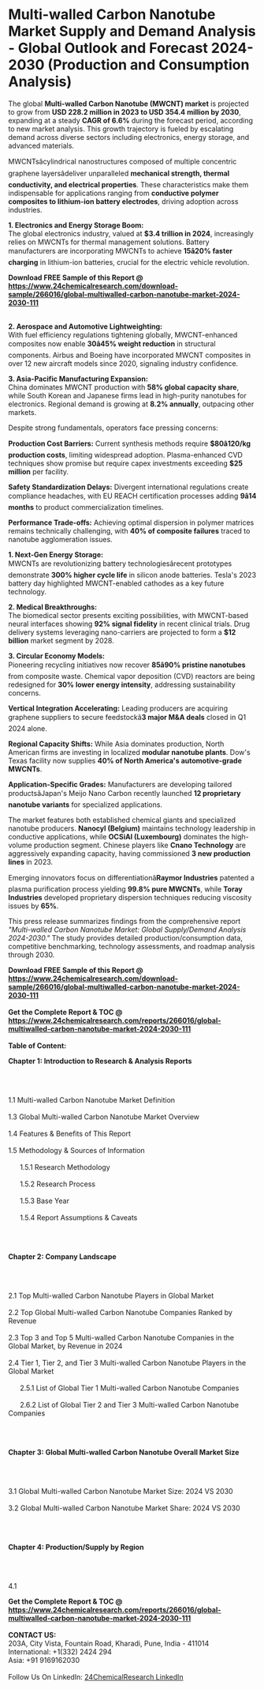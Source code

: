<h1>Multi-walled Carbon Nanotube Market Supply and Demand Analysis - Global Outlook and Forecast 2024-2030 (Production and Consumption Analysis)</h1><p>The global <strong>Multi-walled Carbon Nanotube (MWCNT) market</strong> is projected to grow from <strong>USD 228.2 million in 2023 to USD 354.4 million by 2030</strong>, expanding at a steady <strong>CAGR of 6.6%</strong> during the forecast period, according to new market analysis. This growth trajectory is fueled by escalating demand across diverse sectors including electronics, energy storage, and advanced materials.</p><p>MWCNTsâcylindrical nanostructures composed of multiple concentric graphene layersâdeliver unparalleled <strong>mechanical strength, thermal conductivity, and electrical properties</strong>. These characteristics make them indispensable for applications ranging from <strong>conductive polymer composites to lithium-ion battery electrodes</strong>, driving adoption across industries.</p><p><strong>1. Electronics and Energy Storage Boom:</strong><br>
The global electronics industry, valued at <strong>$3.4 trillion in 2024</strong>, increasingly relies on MWCNTs for thermal management solutions. Battery manufacturers are incorporating MWCNTs to achieve <strong>15â20% faster charging</strong> in lithium-ion batteries, crucial for the electric vehicle revolution. </p><div><b>Download FREE Sample of this Report @ 
            <a href="https://www.24chemicalresearch.com/download-sample/266016/global-multiwalled-carbon-nanotube-market-2024-2030-111">
            https://www.24chemicalresearch.com/download-sample/266016/global-multiwalled-carbon-nanotube-market-2024-2030-111</a></b></div><br><p><strong>2. Aerospace and Automotive Lightweighting:</strong><br>
With fuel efficiency regulations tightening globally, MWCNT-enhanced composites now enable <strong>30â45% weight reduction</strong> in structural components. Airbus and Boeing have incorporated MWCNT composites in over 12 new aircraft models since 2020, signaling industry confidence.</p><p><strong>3. Asia-Pacific Manufacturing Expansion:</strong><br>
China dominates MWCNT production with <strong>58% global capacity share</strong>, while South Korean and Japanese firms lead in high-purity nanotubes for electronics. Regional demand is growing at <strong>8.2% annually</strong>, outpacing other markets.</p><p>Despite strong fundamentals, operators face pressing concerns:</p><p><strong>Production Cost Barriers:</strong> Current synthesis methods require <strong>$80â120/kg production costs</strong>, limiting widespread adoption. Plasma-enhanced CVD techniques show promise but require capex investments exceeding <strong>$25 million</strong> per facility.</p><p><strong>Safety Standardization Delays:</strong> Divergent international regulations create compliance headaches, with EU REACH certification processes adding <strong>9â14 months</strong> to product commercialization timelines.</p><p><strong>Performance Trade-offs:</strong> Achieving optimal dispersion in polymer matrices remains technically challenging, with <strong>40% of composite failures</strong> traced to nanotube agglomeration issues.</p><p><strong>1. Next-Gen Energy Storage:</strong><br>
MWCNTs are revolutionizing battery technologiesârecent prototypes demonstrate <strong>300% higher cycle life</strong> in silicon anode batteries. Tesla's 2023 battery day highlighted MWCNT-enabled cathodes as a key future technology.</p><p><strong>2. Medical Breakthroughs:</strong><br>
The biomedical sector presents exciting possibilities, with MWCNT-based neural interfaces showing <strong>92% signal fidelity</strong> in recent clinical trials. Drug delivery systems leveraging nano-carriers are projected to form a <strong>$12 billion</strong> market segment by 2028.</p><p><strong>3. Circular Economy Models:</strong><br>
Pioneering recycling initiatives now recover <strong>85â90% pristine nanotubes</strong> from composite waste. Chemical vapor deposition (CVD) reactors are being redesigned for <strong>30% lower energy intensity</strong>, addressing sustainability concerns.</p><p><strong>Vertical Integration Accelerating:</strong> Leading producers are acquiring graphene suppliers to secure feedstockâ<strong>3 major M&amp;A deals</strong> closed in Q1 2024 alone.</p><p><strong>Regional Capacity Shifts:</strong> While Asia dominates production, North American firms are investing in localized <strong>modular nanotube plants</strong>. Dow's Texas facility now supplies <strong>40% of North America's automotive-grade MWCNTs</strong>.</p><p><strong>Application-Specific Grades:</strong> Manufacturers are developing tailored productsâJapan's Meijo Nano Carbon recently launched <strong>12 proprietary nanotube variants</strong> for specialized applications.</p><p>The market features both established chemical giants and specialized nanotube producers. <strong>Nanocyl (Belgium)</strong> maintains technology leadership in conductive applications, while <strong>OCSiAl (Luxembourg)</strong> dominates the high-volume production segment. Chinese players like <strong>Cnano Technology</strong> are aggressively expanding capacity, having commissioned <strong>3 new production lines</strong> in 2023.</p><p>Emerging innovators focus on differentiationâ<strong>Raymor Industries</strong> patented a plasma purification process yielding <strong>99.8% pure MWCNTs</strong>, while <strong>Toray Industries</strong> developed proprietary dispersion techniques reducing viscosity issues by <strong>65%</strong>.</p><p>This press release summarizes findings from the comprehensive report <em>"Multi-walled Carbon Nanotube Market: Global Supply/Demand Analysis 2024-2030."</em> The study provides detailed production/consumption data, competitive benchmarking, technology assessments, and roadmap analysis through 2030.</p><div><b>Download FREE Sample of this Report @ 
            <a href="https://www.24chemicalresearch.com/download-sample/266016/global-multiwalled-carbon-nanotube-market-2024-2030-111">
            https://www.24chemicalresearch.com/download-sample/266016/global-multiwalled-carbon-nanotube-market-2024-2030-111</a></b></div><br><div><b>Get the Complete Report & TOC @ 
            <a href="https://www.24chemicalresearch.com/reports/266016/global-multiwalled-carbon-nanotube-market-2024-2030-111">
            https://www.24chemicalresearch.com/reports/266016/global-multiwalled-carbon-nanotube-market-2024-2030-111</a></b></div><br>
            <b>Table of Content:</b><p><p><strong>Chapter 1: Introduction to Research &amp; Analysis Reports</strong></p><br />
<br />
<p>1.1 Multi-walled Carbon Nanotube  Market Definition<br /><br />
1.3 Global Multi-walled Carbon Nanotube  Market Overview<br /><br />
1.4 Features &amp; Benefits of This Report<br /><br />
1.5 Methodology &amp; Sources of Information<br /><br />
&nbsp;&nbsp;&nbsp;&nbsp;&nbsp; 1.5.1 Research Methodology<br /><br />
&nbsp;&nbsp;&nbsp;&nbsp;&nbsp; 1.5.2 Research Process<br /><br />
&nbsp;&nbsp;&nbsp;&nbsp;&nbsp; 1.5.3 Base Year<br /><br />
&nbsp;&nbsp;&nbsp;&nbsp;&nbsp; 1.5.4 Report Assumptions &amp; Caveats</p><br />
<br />
<p><strong>Chapter 2: Company Landscape</strong></p><br />
<br />
<p>2.1 Top Multi-walled Carbon Nanotube  Players in Global Market<br /><br />
2.2 Top Global Multi-walled Carbon Nanotube  Companies Ranked by Revenue<br /><br />
2.3 Top 3 and Top 5 Multi-walled Carbon Nanotube  Companies in the Global Market, by Revenue in 2024<br /><br />
2.4 Tier 1, Tier 2, and Tier 3 Multi-walled Carbon Nanotube  Players in the Global Market<br /><br />
&nbsp;&nbsp;&nbsp;&nbsp;&nbsp; 2.5.1 List of Global Tier 1 Multi-walled Carbon Nanotube  Companies<br /><br />
&nbsp;&nbsp;&nbsp;&nbsp;&nbsp; 2.6.2 List of Global Tier 2 and Tier 3 Multi-walled Carbon Nanotube  Companies</p><br />
<br />
<p><strong>Chapter 3: Global Multi-walled Carbon Nanotube  Overall Market Size</strong></p><br />
<br />
<p>3.1 Global Multi-walled Carbon Nanotube  Market Size: 2024 VS 2030<br /><br />
3.2 Global Multi-walled Carbon Nanotube  Market Share: 2024 VS 2030</p><br />
<br />
<p><strong>Chapter 4: Production/Supply by Region</strong></p><br />
<br />
<p>4.1</p><div><b>Get the Complete Report & TOC @ 
            <a href="https://www.24chemicalresearch.com/reports/266016/global-multiwalled-carbon-nanotube-market-2024-2030-111">
            https://www.24chemicalresearch.com/reports/266016/global-multiwalled-carbon-nanotube-market-2024-2030-111</a></b></div><br><b>CONTACT US:</b><br>
            203A, City Vista, Fountain Road, Kharadi, Pune, India - 411014<br>
            International: +1(332) 2424 294<br>
            Asia: +91 9169162030 <br><br>
            Follow Us On LinkedIn: <a href="https://www.linkedin.com/company/24chemicalresearch/">24ChemicalResearch LinkedIn</a>